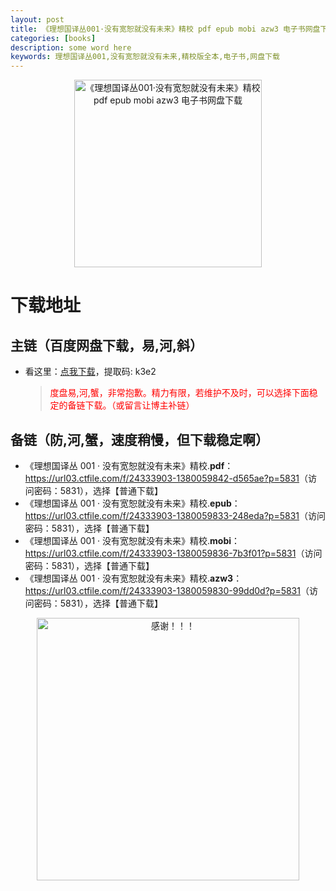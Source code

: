 ```yaml
---
layout: post
title: 《理想国译丛001·没有宽恕就没有未来》精校 pdf epub mobi azw3 电子书网盘下载
categories: [books]
description: some word here
keywords: 理想国译丛001,没有宽恕就没有未来,精校版全本,电子书,网盘下载
---
```


<div align="center"><img src="https://qweree.cn/wp-content/uploads/2024/10/mei-you-kuan-shu-jiu-mei-you-mei-lai-tuya.jpg" alt="《理想国译丛001·没有宽恕就没有未来》精校 pdf epub mobi azw3 电子书网盘下载" width="300px" height="auto"></div>

# 下载地址

## 主链（百度网盘下载，易,河,斜）

- 看这里：[点我下载](https://pan.baidu.com/s/1iMXUbSbtZQZjDcqDmnWUyw?pwd=k3e2)，提取码: k3e2

  > <p style="color:red" >度盘易,河,蟹，非常抱歉。精力有限，若维护不及时，可以选择下面稳定的备链下载。（或留言让博主补链）</p>

## 备链（防,河,蟹，速度稍慢，但下载稳定啊）

- 《理想国译丛 001 · 没有宽恕就没有未来》精校.**pdf**：<https://url03.ctfile.com/f/24333903-1380059842-d565ae?p=5831>（访问密码：5831），选择【普通下载】
- 《理想国译丛 001 · 没有宽恕就没有未来》精校.**epub**：<https://url03.ctfile.com/f/24333903-1380059833-248eda?p=5831>（访问密码：5831），选择【普通下载】
- 《理想国译丛 001 · 没有宽恕就没有未来》精校.**mobi**：<https://url03.ctfile.com/f/24333903-1380059836-7b3f01?p=5831>（访问密码：5831），选择【普通下载】
- 《理想国译丛 001 · 没有宽恕就没有未来》精校.**azw3**：<https://url03.ctfile.com/f/24333903-1380059830-99dd0d?p=5831>（访问密码：5831），选择【普通下载】

<div align="center"><img src="https://pic.imgdb.cn/item/661246bf68eb935713c7f81c.gif" alt="感谢！！！" width="420px" height="auto"/></div>
